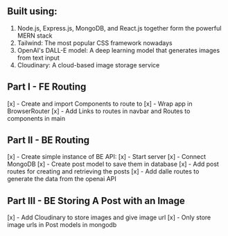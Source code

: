 ## Built using:

1. Node.js, Express.js, MongoDB, and React.js together form the powerful MERN stack
2. Tailwind: The most popular CSS framework nowadays
3. OpenAI's DALL-E model: A deep learning model that generates images from text input
4. Cloudinary: A cloud-based image storage service


## Part I - FE Routing

[x] - Create and import Components to route to
[x] - Wrap app in BrowserRouter
[x] - Add Links to routes in navbar and Routes to components in main

## Part II - BE Routing

[x] - Create simple instance of BE API: 
  [x] - Start server
  [x] - Connect MongoDB
  [x] - Create post model to save them in database
  [x] - Add post routes for creating and retrieving the posts
  [x] - Add dalle routes to generate the data from the openai API 

## Part III - BE Storing A Post with an Image
[x] - Add Cloudinary to store images and give image url
[x] - Only store image urls in Post models in mongodb

